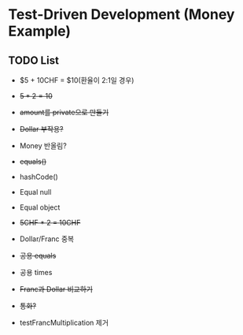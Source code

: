 # Test-Driven Development (Money Example)

## TODO List

- $5 + 10CHF = $10(환율이 2:1일 경우)

- ~~$5 * 2 = 10$~~

- ~~amount를 private으로 만들기~~

- ~~Dollar 부작용?~~

- Money 반올림?

- ~~equals()~~

- hashCode()

- Equal null

- Equal object

- ~~5CHF * 2 = 10CHF~~

- Dollar/Franc 중복

- ~~공용 equals~~

- 공용 times

- ~~Franc과 Dollar 비교하기~~

- ~~통화?~~

- testFrancMultiplication 제거